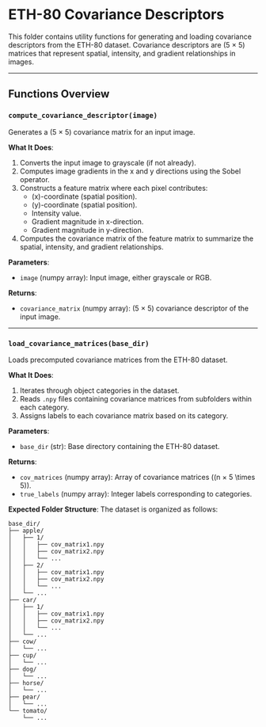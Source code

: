 # ETH-80 Covariance Descriptors

This folder contains utility functions for generating and loading covariance descriptors from the ETH-80 dataset. Covariance descriptors are \(5 $\times$ 5\) matrices that represent spatial, intensity, and gradient relationships in images.

---

## Functions Overview

### `compute_covariance_descriptor(image)`

Generates a \(5 $\times$ 5\) covariance matrix for an input image.

**What It Does**:
1. Converts the input image to grayscale (if not already).
2. Computes image gradients in the x and y directions using the Sobel operator.
3. Constructs a feature matrix where each pixel contributes:
   - \(x\)-coordinate (spatial position).
   - \(y\)-coordinate (spatial position).
   - Intensity value.
   - Gradient magnitude in x-direction.
   - Gradient magnitude in y-direction.
4. Computes the covariance matrix of the feature matrix to summarize the spatial, intensity, and gradient relationships.

**Parameters**:
- `image` (numpy array): Input image, either grayscale or RGB.

**Returns**:
- `covariance_matrix` (numpy array): \(5 $\times$ 5\) covariance descriptor of the input image.

---

### `load_covariance_matrices(base_dir)`

Loads precomputed covariance matrices from the ETH-80 dataset.

**What It Does**:
1. Iterates through object categories in the dataset.
2. Reads `.npy` files containing covariance matrices from subfolders within each category.
3. Assigns labels to each covariance matrix based on its category.

**Parameters**:
- `base_dir` (str): Base directory containing the ETH-80 dataset.

**Returns**:
- `cov_matrices` (numpy array): Array of covariance matrices (\(n $\times$ 5 \times 5\)).
- `true_labels` (numpy array): Integer labels corresponding to categories.

**Expected Folder Structure**:
The dataset is organized as follows:

```plaintext
base_dir/
├── apple/
│   ├── 1/
│   │   ├── cov_matrix1.npy
│   │   ├── cov_matrix2.npy
│   │   └── ...
│   ├── 2/
│   │   ├── cov_matrix1.npy
│   │   ├── cov_matrix2.npy
│   │   └── ...
│   └── ...
├── car/
│   ├── 1/
│   │   ├── cov_matrix1.npy
│   │   ├── cov_matrix2.npy
│   │   └── ...
│   └── ...
├── cow/
│   └── ...
├── cup/
│   └── ...
├── dog/
│   └── ...
├── horse/
│   └── ...
├── pear/
│   └── ...
└── tomato/
    └── ...
```
